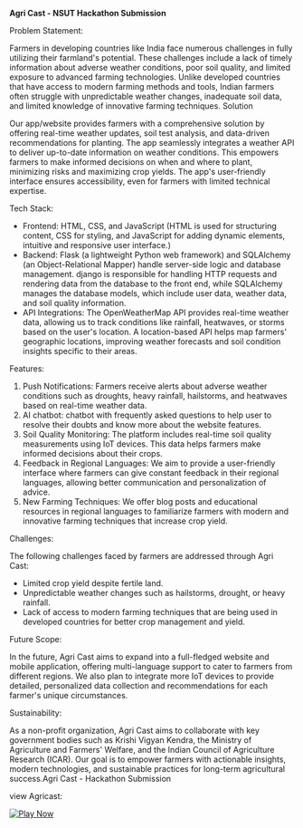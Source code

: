 **Agri Cast - NSUT Hackathon Submission**

Problem Statement:

Farmers in developing countries like India face numerous challenges in fully utilizing their farmland's potential. These challenges include a lack of timely information about adverse weather conditions, poor soil quality, and limited exposure to advanced farming technologies. Unlike developed countries that have access to modern farming methods and tools, Indian farmers often struggle with unpredictable weather changes, inadequate soil data, and limited knowledge of innovative farming techniques.
Solution

Our app/website provides farmers with a comprehensive solution by offering real-time weather updates, soil test analysis, and data-driven recommendations for planting.
The app seamlessly integrates a weather API to deliver up-to-date information on weather conditions. This empowers farmers to make informed decisions on when and where to plant, minimizing risks and maximizing crop yields. The app's user-friendly interface ensures accessibility, even for farmers with limited technical expertise.

Tech Stack:

- Frontend: HTML, CSS, and JavaScript 
 (HTML is used for structuring content, CSS for styling, and JavaScript for adding dynamic elements, intuitive and responsive user interface.)
- Backend: Flask (a lightweight Python web framework) and SQLAlchemy (an Object-Relational Mapper) handle server-side logic and database management.
  django is responsible for handling HTTP requests and rendering data from the database to the front end, while SQLAlchemy manages the database models, which include user data, weather data, and soil quality information.
- API Integrations: The OpenWeatherMap API provides real-time weather data, allowing us to track conditions like rainfall, heatwaves, or storms based on the user's location. A location-based API helps map farmers' geographic locations, improving weather forecasts and soil condition insights specific to their areas.

Features:

1. Push Notifications: Farmers receive alerts about adverse weather conditions such as droughts, heavy rainfall, hailstorms, and heatwaves based on real-time weather data.
2. AI chatbot: chatbot with frequently asked questions to help user to resolve their doubts and know more about the website features.
3. Soil Quality Monitoring: The platform includes real-time soil quality measurements using IoT devices. This data helps farmers make informed decisions about their crops.
4. Feedback in Regional Languages: We aim to provide a user-friendly interface where farmers can give constant feedback in their regional languages, allowing better communication and personalization of advice.
5. New Farming Techniques: We offer blog posts and educational resources in regional languages to familiarize farmers with modern and innovative farming techniques that increase crop yield.

Challenges:

The following challenges faced by farmers are addressed through Agri Cast: 
- Limited crop yield despite fertile land.
- Unpredictable weather changes such as hailstorms, drought, or heavy rainfall.
- Lack of access to modern farming techniques that are being used in developed countries for better crop management and yield.
  
Future Scope:

In the future, Agri Cast aims to expand into a full-fledged website and mobile application, offering multi-language support to cater to farmers from different regions. We also plan to integrate more IoT devices to provide detailed, personalized data collection and recommendations for each farmer's unique circumstances.

Sustainability:

As a non-profit organization, Agri Cast aims to collaborate with key government bodies such as Krishi Vigyan Kendra, the Ministry of Agriculture and Farmers' Welfare, and the Indian Council of Agriculture Research (ICAR). Our goal is to empower farmers with actionable insights, modern technologies, and sustainable practices for long-term agricultural success.Agri Cast - Hackathon Submission


view Agricast:

[![Play Now](https://img.shields.io/badge/Play-Demo-blue?style=for-the-badge)](https://agricast-indol.vercel.app/)
